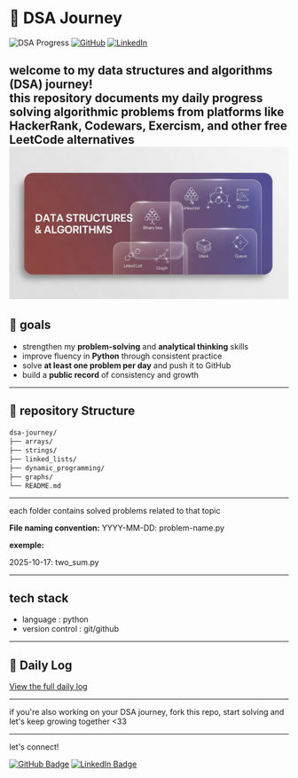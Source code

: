 # 🧩 DSA Journey

![DSA Progress](https://img.shields.io/badge/🔥%20Day%202-DSA%20Challenge-brightgreen)
[![GitHub](https://img.shields.io/badge/GitHub-Youcef3939-black?logo=github)](https://github.com/Youcef3939)
[![LinkedIn](https://img.shields.io/badge/LinkedIn-Youcef%20Chalbi-blue?logo=linkedin)](https://linkedin.com/in/youcefchalbi)

welcome to my **data structures and algorithms (DSA)** journey!  
this repository documents my daily progress solving algorithmic problems from platforms like **HackerRank**, **Codewars**, **Exercism**, and other free LeetCode alternatives
![alt text](image.png)
---

## 🚀 goals
- strengthen my **problem-solving** and **analytical thinking** skills
- improve fluency in **Python** through consistent practice
- solve **at least one problem per day** and push it to GitHub  
- build a **public record** of consistency and growth 

---

## 📂 repository Structure
```
dsa-journey/
├── arrays/
├── strings/
├── linked_lists/
├── dynamic_programming/
├── graphs/
└── README.md
```

---

each folder contains solved problems related to that topic  

**File naming convention:** YYYY-MM-DD: problem-name.py

**exemple:**

2025-10-17: two_sum.py

---

## tech stack

 - language        : python
 - version control : git/github

---
## 📘 Daily Log
[View the full daily log](DAILY_LOG.md)

---

if you're also working on your DSA journey, fork this repo, start solving and let's keep growing together <33

---
let's connect!

[![GitHub Badge](https://img.shields.io/badge/-Youcef3939-black?style=flat&logo=github)](https://github.com/Youcef3939)
[![LinkedIn Badge](https://img.shields.io/badge/-Youcef%20Chalbi-blue?style=flat&logo=linkedin)](https://linkedin.com/in/youcefchalbi)
